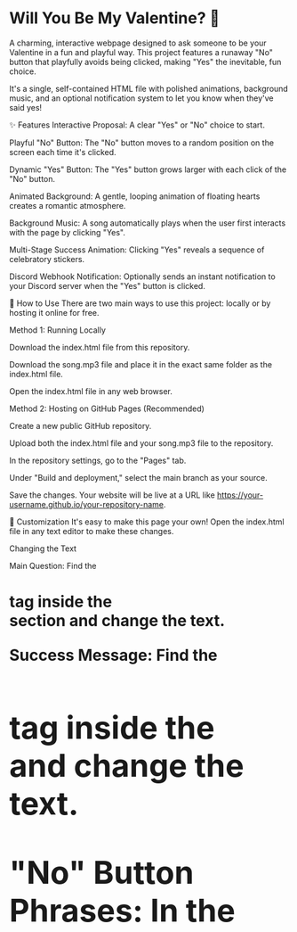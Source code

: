 # Will You Be My Valentine? 💌
A charming, interactive webpage designed to ask someone to be your Valentine in a fun and playful way. This project features a runaway "No" button that playfully avoids being clicked, making "Yes" the inevitable, fun choice.

It's a single, self-contained HTML file with polished animations, background music, and an optional notification system to let you know when they've said yes!

✨ Features
Interactive Proposal: A clear "Yes" or "No" choice to start.

Playful "No" Button: The "No" button moves to a random position on the screen each time it's clicked.

Dynamic "Yes" Button: The "Yes" button grows larger with each click of the "No" button.

Animated Background: A gentle, looping animation of floating hearts creates a romantic atmosphere.

Background Music: A song automatically plays when the user first interacts with the page by clicking "Yes".

Multi-Stage Success Animation: Clicking "Yes" reveals a sequence of celebratory stickers.

Discord Webhook Notification: Optionally sends an instant notification to your Discord server when the "Yes" button is clicked.

🚀 How to Use
There are two main ways to use this project: locally or by hosting it online for free.

Method 1: Running Locally

Download the index.html file from this repository.

Download the song.mp3 file and place it in the exact same folder as the index.html file.

Open the index.html file in any web browser.

Method 2: Hosting on GitHub Pages (Recommended)

Create a new public GitHub repository.

Upload both the index.html file and your song.mp3 file to the repository.

In the repository settings, go to the "Pages" tab.

Under "Build and deployment," select the main branch as your source.

Save the changes. Your website will be live at a URL like https://your-username.github.io/your-repository-name.

🔧 Customization
It's easy to make this page your own! Open the index.html file in any text editor to make these changes.

Changing the Text

Main Question: Find the <h1> tag inside the <main> section and change the text.

Success Message: Find the <h1> tag inside the <section id="success-container"> and change the text.

"No" Button Phrases: In the <script> section at the bottom, find the noButtonPhrases array and edit the list of strings to your liking.

Changing the Stickers (GIFs)

Main Sticker: Find the <img> tag with the class main-img and replace the src link with a link to your chosen GIF.

Success Stickers: Inside <section id="success-container">, there are two <img> tags (intermediate-sticker and final-sticker). Replace their src links with your chosen GIFs for the success animation.

Changing the Music

Get your desired audio file and rename it to song.mp3.

Place it in the same folder as your index.html file, replacing the old one.

Alternatively, if you have a direct URL to an .mp3 file, you can find the <audio> tag and replace the src="song.mp3" with your URL.

Setting up the Discord Webhook

Create a webhook in your Discord server's settings (Server Settings > Integrations > Webhooks).

Copy the Webhook URL.

In the <script> section, find the line const webhookURL = "YOUR_WEBHOOK_URL_HERE"; and paste your URL between the quotes.

💻 Technologies Used
HTML5

CSS3 (with animations and custom properties)

JavaScript (for all the interactive logic)

📜 License
This project is open-source and available under the MIT License.
